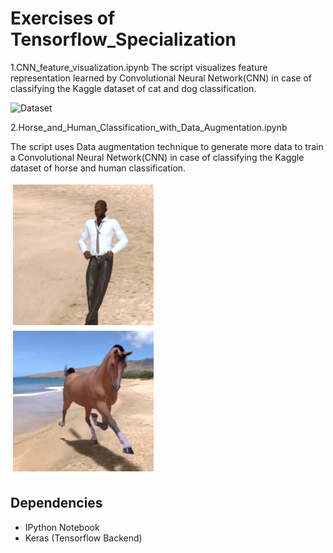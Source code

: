 # Exercises of Tensorflow_Specialization 

1.CNN_feature_visualization.ipynb
The script visualizes feature representation learned by Convolutional Neural Network(CNN) in case of classifying the Kaggle dataset of cat and dog classification.

![Dataset](/cat_vs_dog.png)

2.Horse_and_Human_Classification_with_Data_Augmentation.ipynb

The script uses Data augmentation technique to generate more data to train a Convolutional Neural Network(CNN) in case of classifying the 
Kaggle dataset of horse and human classification.

![Dataset](/Horse_vs_Human.png)


## Dependencies
* IPython Notebook
* Keras (Tensorflow Backend)